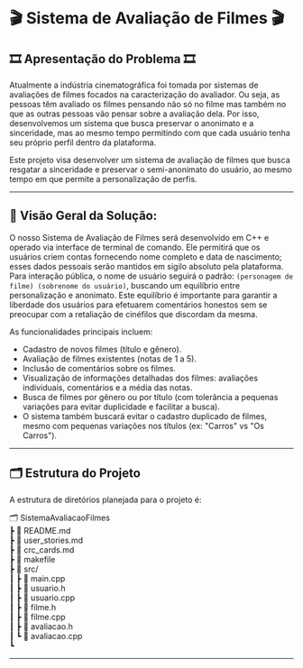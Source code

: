 # 🎬 Sistema de Avaliação de Filmes 🎬

## 🎞️ Apresentação do Problema 🎞️

Atualmente a indústria cinematográfica foi tomada por sistemas de avaliações de filmes focados na caracterização do avaliador. Ou seja, as pessoas têm avaliado os filmes pensando não só no filme mas também no que as outras pessoas vão pensar sobre a avaliação dela. Por isso, desenvolvemos um sistema que busca preservar o anonimato e a sinceridade, mas ao mesmo tempo permitindo com que cada usuário tenha seu próprio perfil dentro da plataforma. 


Este projeto visa desenvolver um sistema de avaliação de filmes que busca resgatar a sinceridade e preservar o semi-anonimato do usuário, ao mesmo tempo em que permite a personalização de perfis.  

---

## 🚀 Visão Geral da Solução:


O nosso Sistema de Avaliação de Filmes será desenvolvido em C++ e operado via interface de terminal de comando. Ele permitirá que os usuários criem contas fornecendo nome completo e data de nascimento; esses dados pessoais serão mantidos em sigilo absoluto pela plataforma. Para interação pública, o nome de usuário seguirá o padrão: `(personagem de filme) (sobrenome do usuário)`, buscando um equilíbrio entre personalização e anonimato. Este equilíbrio é importante para garantir a liberdade dos usuários para efetuarem comentários honestos sem se preocupar com a retaliação de cinéfilos que discordam da mesma.


As funcionalidades principais incluem:
* Cadastro de novos filmes (título e gênero).
* Avaliação de filmes existentes (notas de 1 a 5).
* Inclusão de comentários sobre os filmes.
* Visualização de informações detalhadas dos filmes: avaliações individuais, comentários e a média das notas.
* Busca de filmes por gênero ou por título (com tolerância a pequenas variações para evitar duplicidade e facilitar a busca).
* O sistema também buscará evitar o cadastro duplicado de filmes, mesmo com pequenas variações nos títulos (ex: "Carros" vs "Os Carros").

---

## 🗂️ Estrutura do Projeto

A estrutura de diretórios planejada para o projeto é:

🗂️ SistemaAvaliacaoFilmes \
┣ 📄 README.md \
┣ 📄 user_stories.md \
┣ 📄 crc_cards.md \
┣ 📄 makefile \
┣ 📁 src/ \
┃ ┣ 📄 main.cpp \
┃ ┣ 📄 usuario.h \
┃ ┣ 📄 usuario.cpp \
┃ ┣ 📄 filme.h \
┃ ┣ 📄 filme.cpp \
┃ ┣ 📄 avaliacao.h \
┃ ┗ 📄 avaliacao.cpp \
┗ 

---

